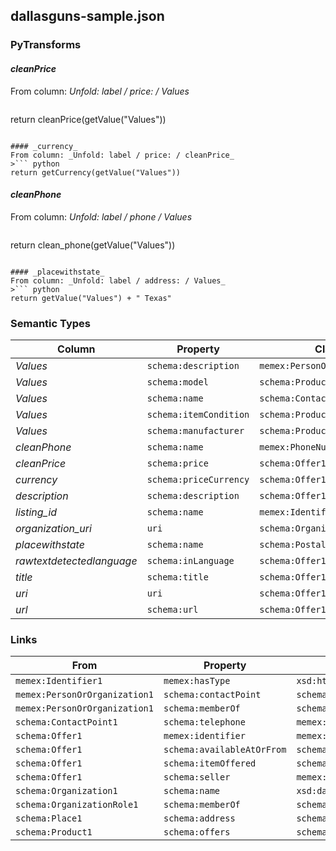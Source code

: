 ## dallasguns-sample.json

### PyTransforms
#### _cleanPrice_
From column: _Unfold: label / price: / Values_
>``` python
return cleanPrice(getValue("Values"))
```

#### _currency_
From column: _Unfold: label / price: / cleanPrice_
>``` python
return getCurrency(getValue("Values"))
```

#### _cleanPhone_
From column: _Unfold: label / phone / Values_
>``` python
return clean_phone(getValue("Values"))
```

#### _placewithstate_
From column: _Unfold: label / address: / Values_
>``` python
return getValue("Values") + " Texas"
```


### Semantic Types
| Column | Property | Class |
|  ----- | -------- | ----- |
| _Values_ | `schema:description` | `memex:PersonOrOrganization1`|
| _Values_ | `schema:model` | `schema:Product1`|
| _Values_ | `schema:name` | `schema:ContactPoint1`|
| _Values_ | `schema:itemCondition` | `schema:Product1`|
| _Values_ | `schema:manufacturer` | `schema:Product1`|
| _cleanPhone_ | `schema:name` | `memex:PhoneNumber1`|
| _cleanPrice_ | `schema:price` | `schema:Offer1`|
| _currency_ | `schema:priceCurrency` | `schema:Offer1`|
| _description_ | `schema:description` | `schema:Offer1`|
| _listing_id_ | `schema:name` | `memex:Identifier1`|
| _organization_uri_ | `uri` | `schema:Organization1`|
| _placewithstate_ | `schema:name` | `schema:PostalAddress1`|
| _rawtextdetectedlanguage_ | `schema:inLanguage` | `schema:Offer1`|
| _title_ | `schema:title` | `schema:Offer1`|
| _uri_ | `uri` | `schema:Offer1`|
| _url_ | `schema:url` | `schema:Offer1`|


### Links
| From | Property | To |
|  --- | -------- | ---|
| `memex:Identifier1` | `memex:hasType` | `xsd:http://dig.isi.edu/weapons/data/thesaurus/identifier/dallasguns`|
| `memex:PersonOrOrganization1` | `schema:contactPoint` | `schema:ContactPoint1`|
| `memex:PersonOrOrganization1` | `schema:memberOf` | `schema:OrganizationRole1`|
| `schema:ContactPoint1` | `schema:telephone` | `memex:PhoneNumber1`|
| `schema:Offer1` | `memex:identifier` | `memex:Identifier1`|
| `schema:Offer1` | `schema:availableAtOrFrom` | `schema:Place1`|
| `schema:Offer1` | `schema:itemOffered` | `schema:Product1`|
| `schema:Offer1` | `schema:seller` | `memex:PersonOrOrganization1`|
| `schema:Organization1` | `schema:name` | `xsd:dallasguns.com`|
| `schema:OrganizationRole1` | `schema:memberOf` | `schema:Organization1`|
| `schema:Place1` | `schema:address` | `schema:PostalAddress1`|
| `schema:Product1` | `schema:offers` | `schema:Offer1`|
